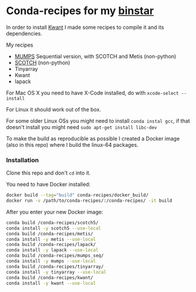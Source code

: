 # Conda-recipes for my [binstar](http://binstar.org/basnijholt)

In order to install [Kwant](kwant-project.org/) I made some recipes to compile it and its dependencies.

My recipes
  - [MUMPS](mumps.enseeiht.fr) Sequential version, with SCOTCH and Metis (non-python)
  - [SCOTCH](https://www.labri.fr/perso/pelegrin/scotch/) (non-python)
  - Tinyarray
  - Kwant
  - lapack


For Mac OS X you need to have X-Code installed, do with `xcode-select --install`

For Linux it should work out of the box.

For some older Linux OSs you might need to install `conda instal gcc`, if that doesn't install you might need `sudo apt-get install libc-dev`


To make the build as reproducible as possible I created a Docker image (also in this repo) where I build the linux-64 packages.

### Installation
Clone this repo and don't `cd` into it.

You need to have Docker installed:

```sh
docker build --tag="build" conda-recipes/docker_build/
docker run -v /path/to/conda-recipes/:/conda-recipes/ -it build
```
After you enter your new Docker image:
```sh
conda build /conda-recipes/scotch5/
conda install -y scotch5 --use-local
conda build /conda-recipes/metis/
conda install -y metis --use-local
conda build /conda-recipes/lapack/
conda install -y lapack --use-local
conda build /conda-recipes/mumps_seq/
conda install -y mumps --use-local
conda build /conda-recipes/tinyarray/
conda install -y tinyarray --use-local
conda build /conda-recipes/kwant/
conda install -y kwant --use-local
```
